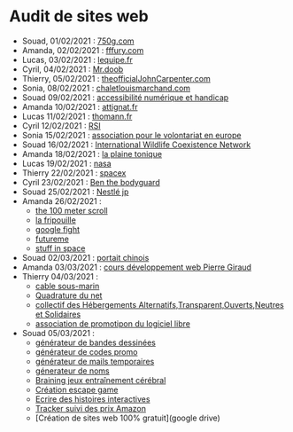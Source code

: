 # Audit de sites web 

- Souad, 01/02/2021 : [750g.com](https://www.750g.com)
- Amanda, 02/02/2021 : [fffury.com](https://www.fffury.com)
- Lucas, 03/02/2021 : [lequipe.fr](https://www.lequipe.fr/)
- Cyril, 04/02/2021 : [Mr.doob](https://mrdoob.com/#/92/google_gravity)
- Thierry, 05/02/2021 : [theofficialJohnCarpenter.com](https://theofficialjohncarpenter.com/)
- Sonia, 08/02/2021 : [chaletlouismarchand.com](http://www.chaletlouismarchand.com/)
- Souad 09/02/2021 : [accessibilité numérique et handicap](https://disic.github.io/guide-decideur/1-accessibilite_numerique.html#main)
- Amanda 10/02/2021 : [attignat.fr](https://www.attignat.fr)
- Lucas 11/02/2021 : [thomann.fr](https://www.thomann.de)
- Cyril 12/02/2021 : [RSI](https://robertsspaceindustries.com/)
- Sonia 15/02/2021 : [association pour le volontariat en europe](http://ave-europe.org/wordpress/)
- Souad  16/02/2021 : [International Wildlife Coexistence Network](https://wildlifecoexistence.org/)
- Amanda 18/02/2021 : [la plaine tonique](https://www.laplainetonique.com/)
- Lucas 19/02/2021 : [nasa](https://www.nasa.gov/)
- Thierry 22/02/2021 : [spacex](https://www.spacex.com/)
- Cyril 23/02/2021 : [Ben the bodyguard](https://benthebodyguard.com/)
- Souad 25/02/2021 : [Nestlé jp](https://shop.nestle.jp/front/contents/machine/ics/)
- Amanda 26/02/2021 :
	- [the 100 meter scroll](https://the100meterscroll.com/)
	- [la fripouille](https://www.lafripouille.fr/) 
	- [google fight](https://www.googlefight.fr/)
	- [futureme](https://www.futureme.org/)
	- [stuff in space](http://stuffin.space/?intldes=1988-053B)
- Souad 02/03/2021 : [portait chinois](https://wwww.portrait-chinois.com/)
- Amanda 03/03/2021 : [cours développement web Pierre Giraud](https://wwww.pierre-giraud.com/)
- Thierry 04/03/2021 : 
	- [cable sous-marin](https://wwww.submarinecablemap.com)
	- [Quadrature du net](https://wwww.laquadrature.net)
	- [collectif des Hébergements Alternatifs,Transparent,Ouverts,Neutres et Solidaires](chatons.org)
	- [association de promotipon du logiciel libre](https://wwww.framasoft.org) 
- Souad 05/03/2021 :
	- [générateur de bandes dessinées](http://www.stripcreator.com/make.php)
	- [générateur de codes promo](https://wanteeed.com/fr/boutiques)
	- [générateur de mails temporaires](https://10minutemail.com/)
	- [génerateur de noms](https://le-bon-site.blogspot.com/2009/05/generateur-de-nom.html)
	- [Braining jeux entraînement cérébral](http://fr.ibraining.com/locate/#)	
	- [Création escape game](https://scape.enepe.fr/)
	- [Ecrire des histoires interactives](https://www.inklewriter.com/)
	- [Tracker suivi des prix Amazon](https://fr.camelcamelcamel.com/)
	- [Création de sites web 100% gratuit](google drive)



			

